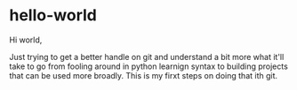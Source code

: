 # hello-world

Hi world,

Just trying to get a better handle on git and understand a bit more what it'll take to go from fooling around in python learnign syntax to building projects that can be used more broadly. This is my firxt steps on doing that ith git.
